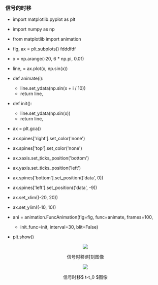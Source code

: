 ### 信号的时移
- import matplotlib.pyplot as plt
- import numpy as np
- from matplotlib import animation
 
- fig, ax = plt.subplots()
 fdddfdf
- x = np.arange(-20, 6 * np.pi, 0.01)
- line, = ax.plot(x, np.sin(x))
 
 
- def animate(i):
    - line.set_ydata(np.sin(x + i / 10))
    - return line,
 
 
- def init():
    - line.set_ydata(np.sin(x))
    - return line,
    
- ax = plt.gca()
- ax.spines['right'].set_color('none')
- ax.spines['top'].set_color('none')
- ax.xaxis.set_ticks_position('bottom')
- ax.yaxis.set_ticks_position('left')
- ax.spines['bottom'].set_position(('data', 0))
- ax.spines['left'].set_position(('data', -9))
- ax.set_xlim((-20, 20))
- ax.set_ylim((-10, 10))
 
 
- ani = animation.FuncAnimation(fig=fig, func=animate, frames=100,
  - init_func=init, interval=30, blit=False)
  
- plt.show()
<center>
  <img src="https://github.com/wjl333/wjl333.github.io/blob/master/Figure_1.png" > 
  
  信号时移t时刻图像
</center>
<center>
  <img src="https://github.com/wjl333/wjl333.github.io/blob/master/BVLY(T9%25L%5B%60BET11%7D%5DVY7QE.png" > 
  
  信号时移$ t-t_0 $图像
</center>
